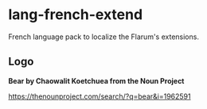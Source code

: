 # lang-french-extend
French language pack to localize the Flarum's extensions.


## Logo

**Bear by Chaowalit  Koetchuea from the Noun Project**

https://thenounproject.com/search/?q=bear&i=1962591
